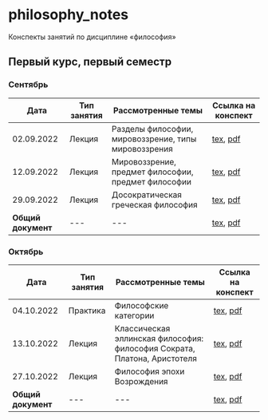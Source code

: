 # philosophy_notes

Конспекты занятий по дисциплине «философия»

## Первый курс, первый семестр

### Сентябрь

| Дата | Тип занятия | Рассмотренные темы | Ссылка на конспект |
|------|-------------|--------------------|---------------------|
| 02.09.2022 | Лекция | Разделы философии, мировоззрение, типы мировоззрения | [tex](years/year_01/semester_01/september/02-09-2022.tex), [pdf](years/year_01/semester_01/september/render/02-09-2022.pdf) |
| 12.09.2022 | Лекция | Мировоззрение, предмет философии, предмет философии | [tex](years/year_01/semester_01/september/12-09-2022.tex), [pdf](years/year_01/semester_01/september/render/12-09-2022.pdf) |
| 29.09.2022 | Лекция | Досократическая греческая философия | [tex](years/year_01/semester_01/september/29-09-2022.tex), [pdf](years/year_01/semester_01/september/render/29-09-2022.pdf) |
| **Общий документ** | --- | --- | [tex](years/year_01/semester_01/september/september.tex), [pdf](years/year_01/semester_01/september/render/september.pdf) |

### Октябрь

| Дата | Тип занятия | Рассмотренные темы | Ссылка на конспект |
|------|-------------|--------------------|---------------------|
| 04.10.2022 | Практика | Философские категории | [tex](years/year_01/semester_01/october/04-10-2022.tex), [pdf](years/year_01/semester_01/october/render/04-10-2022.pdf)       |
| 13.10.2022 | Лекция | Классическая эллинская философия: философия Сократа, Платона, Аристотеля | [tex](years/year_01/semester_01/october/13-10-2022.tex), [pdf](years/year_01/semester_01/october/render/13-10-2022.pdf)       |
| 27.10.2022 | Лекция | Философия эпохи Возрождения | [tex](years/year_01/semester_01/october/27-10-2022.tex), [pdf](years/year_01/semester_01/october/render/27-10-2022.pdf) |
| **Общий документ** | --- | --- | [tex](years/year_01/semester_01/october/october.tex), [pdf](years/year_01/semester_01/october/render/october.pdf) |
